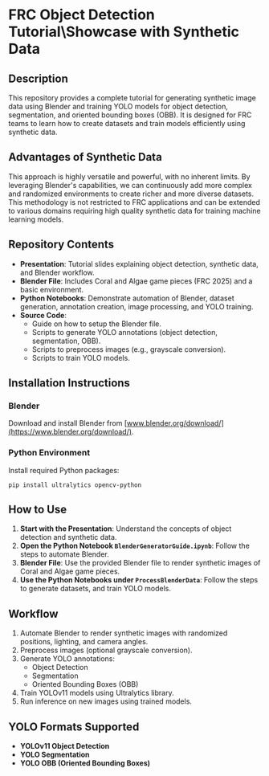 # FRC Object Detection Tutorial\Showcase with Synthetic Data

## Description
This repository provides a complete tutorial for generating synthetic image data using Blender and training YOLO models for object detection, segmentation, and oriented bounding boxes (OBB). It is designed for FRC teams to learn how to create datasets and train models efficiently using synthetic data.

## Advantages of Synthetic Data
This approach is highly versatile and powerful, with no inherent limits. By leveraging Blender's capabilities, we can continuously add more complex and randomized environments to create richer and more diverse datasets. This methodology is not restricted to FRC applications and can be extended to various domains requiring high quality synthetic data for training machine learning models.

## Repository Contents
- **Presentation**: Tutorial slides explaining object detection, synthetic data, and Blender workflow.
- **Blender File**: Includes Coral and Algae game pieces (FRC 2025) and a basic environment.
- **Python Notebooks**: Demonstrate automation of Blender, dataset generation, annotation creation, image processing, and YOLO training.
- **Source Code**:
    - Guide on how to setup the Blender file.
    - Scripts to generate YOLO annotations (object detection, segmentation, OBB).
    - Scripts to preprocess images (e.g., grayscale conversion).
    - Scripts to train YOLO models.

## Installation Instructions
### Blender
Download and install Blender from [www.blender.org/download/](https://www.blender.org/download/).

### Python Environment
Install required Python packages:
```
pip install ultralytics opencv-python
```

## How to Use
1. **Start with the Presentation**: Understand the concepts of object detection and synthetic data.
2. **Open the Python Notebook `BlenderGeneratorGuide.ipynb`**: Follow the steps to automate Blender.
3. **Blender File**: Use the provided Blender file to render synthetic images of Coral and Algae game pieces.
4. **Use the Python Notebooks under `ProcessBlenderData`**: Follow the steps to generate datasets, and train YOLO models.

## Workflow
1. Automate Blender to render synthetic images with randomized positions, lighting, and camera angles.
2. Preprocess images (optional grayscale conversion).
3. Generate YOLO annotations:
    - Object Detection
    - Segmentation
    - Oriented Bounding Boxes (OBB)
4. Train YOLOv11 models using Ultralytics library.
5. Run inference on new images using trained models.

## YOLO Formats Supported
- **YOLOv11 Object Detection**
- **YOLO Segmentation**
- **YOLO OBB (Oriented Bounding Boxes)**
